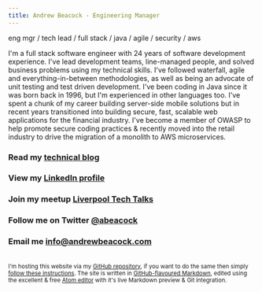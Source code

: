 ```yaml
---
title: Andrew Beacock - Engineering Manager
---
```


eng mgr / tech lead / full stack / java / agile / security / aws

I'm a full stack software engineer with 24 years of software development experience. I've lead development teams, line-managed people, and solved business problems using my technical skills. I've followed waterfall, agile and everything-in-between methodologies, as well as being an advocate of unit testing and test driven development.  I've been coding in Java since it was born back in 1996, but I'm experienced in other languages too. I've spent a chunk of my career building server-side mobile solutions but in recent years transitioned into building secure, fast, scalable web applications for the financial industry. I've become a member of OWASP to help promote secure coding practices & recently moved into the retail industry to drive the migration of a monolith to AWS microservices.

### Read my [technical blog](https://blog.andrewbeacock.com)

### View my [LinkedIn profile](https://www.linkedin.com/in/andrewbeacock/)

### Join my meetup [Liverpool Tech Talks](https://www.meetup.com/Liverpool-Tech-Meetup/)

### Follow me on Twitter [@abeacock](https://twitter.com/abeacock)

### Email me <info@andrewbeacock.com>

<br/><small>I'm hosting this website via my [GitHub repository](https://github.com/abeacock/), if you want to do the same then simply [follow these instructions](https://pages.github.com/).  The site is written in [GitHub-flavoured Markdown](https://guides.github.com/features/mastering-markdown/), edited using the excellent & free [Atom editor](https://atom.io/) with it's live Markdown preview & Git integration.</small>
